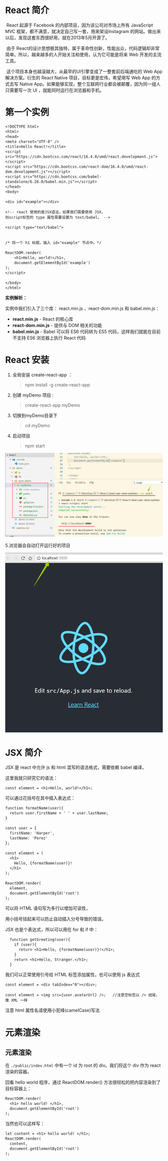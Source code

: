 # React 简介

​       React 起源于 Facebook 的内部项目，因为该公司对市场上所有 JavaScript MVC 框架，都不满意，就决定自己写一套，用来架设Instagram 的网站。做出来以后，发现这套东西很好用，就在2013年5月开源了。

​       由于 React的设计思想极其独特，属于革命性创新，性能出众，代码逻辑却非常简单。所以，越来越多的人开始关注和使用，认为它可能是将来 Web 开发的主流工具。

​      这个项目本身也越滚越大，从最早的UI引擎变成了一整套前后端通吃的 Web App 解决方案。衍生的 React Native 项目，目标更是宏伟，希望用写 Web App 的方式去写 Native App。如果能够实现，整个互联网行业都会被颠覆，因为同一组人只需要写一次 UI ，就能同时运行在浏览器和手机。

# 第一个实例

```react
<!DOCTYPE html>
<html>
<head>
<meta charset="UTF-8" />
<title>Hello React!</title>
<script src="https://cdn.bootcss.com/react/16.4.0/umd/react.development.js"></script>
<script src="https://cdn.bootcss.com/react-dom/16.4.0/umd/react-dom.development.js"></script>
<script src="https://cdn.bootcss.com/babel-standalone/6.26.0/babel.min.js"></script>
</head>
<body>
 
<div id="example"></div>
    
<!-- react 使用的是JSX语法，如果我们需要使用 JSX，
则script标签的 type 属性需要设置为 text/babel。 -->
    
<script type="text/babel">
    
    
/* 将一个 h1 标题，插入 id="example" 节点中。*/ 

ReactDOM.render(
    <h1>Hello, world!</h1>,
    document.getElementById('example')
);
</script>
 
</body>
</html>
```

**实例解析：**

实例中我们引入了三个库： react.min.js 、react-dom.min.js 和 babel.min.js：

- **react.min.js** - React 的核心库
- **react-dom.min.js** - 提供与 DOM 相关的功能
- **babel.min.js** - Babel 可以将 ES6 代码转为 ES5 代码，这样我们就能在目前不支持 ES6 浏览器上执行 React 代码







# React 安装

1. 全局安装 create-react-app ：

   >  npm install -g create-react-app

2. 创建 myDemo 项目 : 

   > create-react-app myDemo

3. 切换到myDemo目录下

   > cd myDemo

4. 启动项目

   > npm start

<img src='media/1.png'>

   

5.浏览器会自动打开运行好的项目

<img src='media/2.png'>



# JSX 简介

JSX 是 react 中允许 js 和 html 混写的语法格式，需要依赖 babel 编译。

这里我就只研究它的语法：

```
const element = <h1>Hello, world!</h1>;
```

可以通过花括号在其中插入表达式：

```
function formatName(user){
  return user.firstName + ' ' + user.lastName;
}

const user = {
  firstName: 'Harper',
  lastName: 'Perez'
};

const element = (
  <h1>
    Hello, {formatName(user)}!
  </h1>
);

ReactDOM.render(
  element,
  document.getElementById('root')
);
```

可以将 HTML 语句写为多行以增加可读性，

用小括号括起来可以防止自动插入分号导致的错误。

JSX 也是个表达式，所以可以用在 for 和 if 中：

```
  function getGreeting(user){
    if (user){
      return <h1>Hello, {formatName(user)}!</h1>;
    }
    return <h1>Hello, Stranger.</h1>;
  }
```

我们可以正常使用引号给 HTML 标签添加属性，也可以使用 js 表达式

```
const element = <div tabIndex="0"></div>;

const element = <img src={user.avatarUrl} />;   //注意空标签以 /> 结尾，像 XML 一样
```

注意 html 属性名请使用小驼峰(camelCase)写法



 # 元素渲染



## 元素渲染

在 `./public/index.html` 中有一个 id 为 root 的 div。我们将这个 div 作为 react 渲染的容器。

回看 hello world 程序，通过 ReactDOM.render() 方法很轻松的把内容渲染到了目标容器上：

```
ReactDOM.render(
  <h1> hello world! </h1>,
  document.getElementById('root')
);
```

当然也可以这样写：

```
let content = <h1> hello world! </h1>;
ReactDOM.render(
  content,
  document.getElementById('root')
);
```

